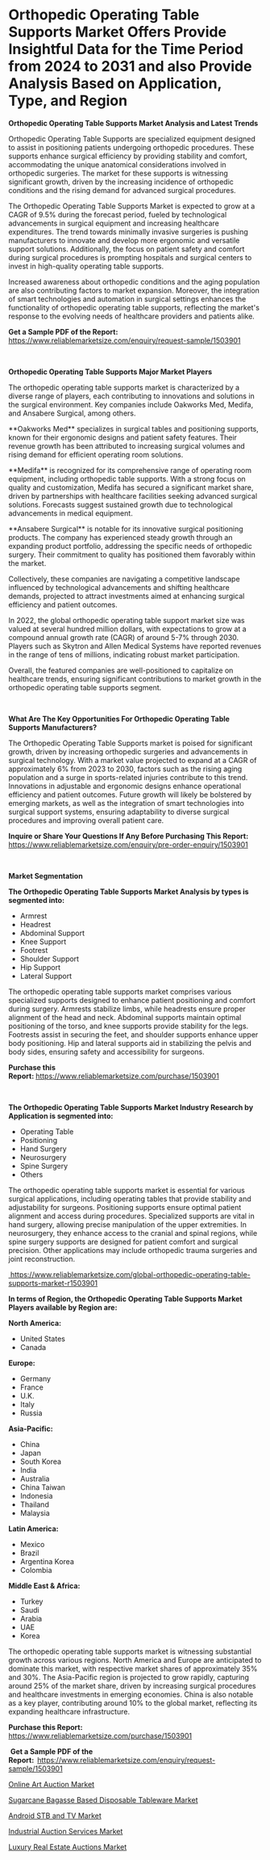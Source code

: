 <p><h1>Orthopedic Operating Table Supports Market Offers Provide Insightful Data for the Time Period from 2024 to 2031 and also Provide Analysis Based on Application, Type, and Region</h1></p><p><strong>Orthopedic Operating Table Supports Market Analysis and Latest Trends</strong></p>
<p><p>Orthopedic Operating Table Supports are specialized equipment designed to assist in positioning patients undergoing orthopedic procedures. These supports enhance surgical efficiency by providing stability and comfort, accommodating the unique anatomical considerations involved in orthopedic surgeries. The market for these supports is witnessing significant growth, driven by the increasing incidence of orthopedic conditions and the rising demand for advanced surgical procedures.</p><p>The Orthopedic Operating Table Supports Market is expected to grow at a CAGR of 9.5% during the forecast period, fueled by technological advancements in surgical equipment and increasing healthcare expenditures. The trend towards minimally invasive surgeries is pushing manufacturers to innovate and develop more ergonomic and versatile support solutions. Additionally, the focus on patient safety and comfort during surgical procedures is prompting hospitals and surgical centers to invest in high-quality operating table supports.</p><p>Increased awareness about orthopedic conditions and the aging population are also contributing factors to market expansion. Moreover, the integration of smart technologies and automation in surgical settings enhances the functionality of orthopedic operating table supports, reflecting the market's response to the evolving needs of healthcare providers and patients alike.</p></p>
<p><strong>Get a Sample PDF of the Report:&nbsp;</strong> <a href="https://www.reliablemarketsize.com/enquiry/request-sample/1503901?utm_campaign=1133&utm_medium=2&utm_source=Github&utm_content=ia&utm_term=27092024&utm_id=orthopedic-operating-table-supports">https://www.reliablemarketsize.com/enquiry/request-sample/1503901</a></p>
<p>&nbsp;</p>
<p><strong>Orthopedic Operating Table Supports Major Market Players</strong></p>
<p><p>The orthopedic operating table supports market is characterized by a diverse range of players, each contributing to innovations and solutions in the surgical environment. Key companies include Oakworks Med, Medifa, and Ansabere Surgical, among others.</p><p>**Oakworks Med** specializes in surgical tables and positioning supports, known for their ergonomic designs and patient safety features. Their revenue growth has been attributed to increasing surgical volumes and rising demand for efficient operating room solutions. </p><p>**Medifa** is recognized for its comprehensive range of operating room equipment, including orthopedic table supports. With a strong focus on quality and customization, Medifa has secured a significant market share, driven by partnerships with healthcare facilities seeking advanced surgical solutions. Forecasts suggest sustained growth due to technological advancements in medical equipment.</p><p>**Ansabere Surgical** is notable for its innovative surgical positioning products. The company has experienced steady growth through an expanding product portfolio, addressing the specific needs of orthopedic surgery. Their commitment to quality has positioned them favorably within the market.</p><p>Collectively, these companies are navigating a competitive landscape influenced by technological advancements and shifting healthcare demands, projected to attract investments aimed at enhancing surgical efficiency and patient outcomes. </p><p>In 2022, the global orthopedic operating table support market size was valued at several hundred million dollars, with expectations to grow at a compound annual growth rate (CAGR) of around 5-7% through 2030. Players such as Skytron and Allen Medical Systems have reported revenues in the range of tens of millions, indicating robust market participation.</p><p>Overall, the featured companies are well-positioned to capitalize on healthcare trends, ensuring significant contributions to market growth in the orthopedic operating table supports segment.</p></p>
<p>&nbsp;</p>
<p><strong>What Are The Key Opportunities For Orthopedic Operating Table Supports Manufacturers?</strong></p>
<p><p>The Orthopedic Operating Table Supports market is poised for significant growth, driven by increasing orthopedic surgeries and advancements in surgical technology. With a market value projected to expand at a CAGR of approximately 6% from 2023 to 2030, factors such as the rising aging population and a surge in sports-related injuries contribute to this trend. Innovations in adjustable and ergonomic designs enhance operational efficiency and patient outcomes. Future growth will likely be bolstered by emerging markets, as well as the integration of smart technologies into surgical support systems, ensuring adaptability to diverse surgical procedures and improving overall patient care.</p></p>
<p><strong>Inquire or Share Your Questions If Any Before Purchasing This Report:</strong> <a href="https://www.reliablemarketsize.com/enquiry/pre-order-enquiry/1503901?utm_campaign=1133&utm_medium=2&utm_source=Github&utm_content=ia&utm_term=27092024&utm_id=orthopedic-operating-table-supports">https://www.reliablemarketsize.com/enquiry/pre-order-enquiry/1503901</a></p>
<p>&nbsp;</p>
<p><strong>Market Segmentation</strong></p>
<p><strong>The Orthopedic Operating Table Supports Market Analysis by types is segmented into:</strong></p>
<p><ul><li>Armrest</li><li>Headrest</li><li>Abdominal Support</li><li>Knee Support</li><li>Footrest</li><li>Shoulder Support</li><li>Hip Support</li><li>Lateral Support</li></ul></p>
<p><p>The orthopedic operating table supports market comprises various specialized supports designed to enhance patient positioning and comfort during surgery. Armrests stabilize limbs, while headrests ensure proper alignment of the head and neck. Abdominal supports maintain optimal positioning of the torso, and knee supports provide stability for the legs. Footrests assist in securing the feet, and shoulder supports enhance upper body positioning. Hip and lateral supports aid in stabilizing the pelvis and body sides, ensuring safety and accessibility for surgeons.</p></p>
<p><strong>Purchase this Report:&nbsp;</strong><a href="https://www.reliablemarketsize.com/purchase/1503901?utm_campaign=1133&utm_medium=2&utm_source=Github&utm_content=ia&utm_term=27092024&utm_id=orthopedic-operating-table-supports">https://www.reliablemarketsize.com/purchase/1503901</a></p>
<p>&nbsp;</p>
<p><strong>The Orthopedic Operating Table Supports Market Industry Research by Application is segmented into:</strong></p>
<p><ul><li>Operating Table</li><li>Positioning</li><li>Hand Surgery</li><li>Neurosurgery</li><li>Spine Surgery</li><li>Others</li></ul></p>
<p><p>The orthopedic operating table supports market is essential for various surgical applications, including operating tables that provide stability and adjustability for surgeons. Positioning supports ensure optimal patient alignment and access during procedures. Specialized supports are vital in hand surgery, allowing precise manipulation of the upper extremities. In neurosurgery, they enhance access to the cranial and spinal regions, while spine surgery supports are designed for patient comfort and surgical precision. Other applications may include orthopedic trauma surgeries and joint reconstruction.</p></p>
<p><a href="https://www.reliablemarketsize.com/global-orthopedic-operating-table-supports-market-r1503901?utm_campaign=1133&utm_medium=2&utm_source=Github&utm_content=ia&utm_term=27092024&utm_id=orthopedic-operating-table-supports">&nbsp;https://www.reliablemarketsize.com/global-orthopedic-operating-table-supports-market-r1503901</a></p>
<p><strong>In terms of Region, the Orthopedic Operating Table Supports Market Players available by Region are:</strong></p>
<p>
    <p> <strong> North America: </strong>
        <ul>
            <li>United States</li>
            <li>Canada</li>
        </ul>
        </p> 
    <p> <strong> Europe: </strong>
        <ul>
            <li>Germany</li>
            <li>France</li>
            <li>U.K.</li>
            <li>Italy</li>
            <li>Russia</li>
        </ul>
        </p> 
    <p> <strong> Asia-Pacific: </strong>
        <ul>
            <li>China</li>
            <li>Japan</li>
            <li>South Korea</li>
            <li>India</li>
            <li>Australia</li>
            <li>China Taiwan</li>
            <li>Indonesia</li>
            <li>Thailand</li>
            <li>Malaysia</li>
        </ul>
        </p> 
    <p> <strong> Latin America: </strong>
        <ul>
            <li>Mexico</li>
            <li>Brazil</li>
            <li>Argentina Korea</li>
            <li>Colombia</li>
        </ul>
        </p> 
    <p> <strong> Middle East & Africa: </strong>
        <ul>
            <li>Turkey</li>
            <li>Saudi</li>
            <li>Arabia</li>
            <li>UAE</li>
            <li>Korea</li>
        </ul>
    </p>
    </p>
<p><p>The orthopedic operating table supports market is witnessing substantial growth across various regions. North America and Europe are anticipated to dominate this market, with respective market shares of approximately 35% and 30%. The Asia-Pacific region is projected to grow rapidly, capturing around 25% of the market share, driven by increasing surgical procedures and healthcare investments in emerging economies. China is also notable as a key player, contributing around 10% to the global market, reflecting its expanding healthcare infrastructure.</p></p>
<p><strong>Purchase this Report: </strong><a href="https://www.reliablemarketsize.com/purchase/1503901?utm_campaign=1133&utm_medium=2&utm_source=Github&utm_content=ia&utm_term=27092024&utm_id=orthopedic-operating-table-supports">https://www.reliablemarketsize.com/purchase/1503901</a></p>
<p>&nbsp;<strong>Get a Sample PDF of the Report:&nbsp;&nbsp;</strong><a href="https://www.reliablemarketsize.com/enquiry/request-sample/1503901?utm_campaign=1133&utm_medium=2&utm_source=Github&utm_content=ia&utm_term=27092024&utm_id=orthopedic-operating-table-supports">https://www.reliablemarketsize.com/enquiry/request-sample/1503901</a></p>
<p><strong></strong></p>
<p><p><a href="https://www.linkedin.com/pulse/market-insights-global-online-art-auction-forecast-innovation-kg4xf?utm_campaign=1133&utm_medium=2&utm_source=Github&utm_content=ia&utm_term=27092024&utm_id=orthopedic-operating-table-supports">Online Art Auction Market</a></p><p><a href="https://issuu.com/reportprime-2/docs/sugarcane-bagasse-based-disposable-_028e47993e098a?utm_campaign=1133&utm_medium=2&utm_source=Github&utm_content=ia&utm_term=27092024&utm_id=orthopedic-operating-table-supports">Sugarcane Bagasse Based Disposable Tableware Market</a></p><p><a href="https://issuu.com/reportprime-2/docs/android-stb-and-tv-market-size-2030_999f7374edda5f?utm_campaign=1133&utm_medium=2&utm_source=Github&utm_content=ia&utm_term=27092024&utm_id=orthopedic-operating-table-supports">Android STB and TV Market</a></p><p><a href="https://www.linkedin.com/pulse/global-industrial-auction-services-market-sector2024-2031-metrics-lnacf?utm_campaign=1133&utm_medium=2&utm_source=Github&utm_content=ia&utm_term=27092024&utm_id=orthopedic-operating-table-supports">Industrial Auction Services Market</a></p><p><a href="https://www.linkedin.com/pulse/luxury-real-estate-auctions-market-growth-segmentation-regional-a8nhc?utm_campaign=1133&utm_medium=2&utm_source=Github&utm_content=ia&utm_term=27092024&utm_id=orthopedic-operating-table-supports">Luxury Real Estate Auctions Market</a></p></p>